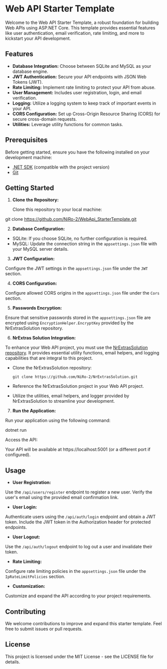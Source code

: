 # Web API Starter Template

Welcome to the Web API Starter Template, a robust foundation for building Web APIs using ASP.NET Core. This template provides essential features like user authentication, email verification, rate limiting, and more to kickstart your API development.

## Features

- **Database Integration:** Choose between SQLite and MySQL as your database engine.
- **JWT Authentication:** Secure your API endpoints with JSON Web Tokens (JWT).
- **Rate Limiting:** Implement rate limiting to protect your API from abuse.
- **User Management:** Includes user registration, login, and email verification.
- **Logging:** Utilize a logging system to keep track of important events in your API.
- **CORS Configuration:** Set up Cross-Origin Resource Sharing (CORS) for secure cross-domain requests.
- **Utilities:** Leverage utility functions for common tasks.

## Prerequisites

Before getting started, ensure you have the following installed on your development machine:

- [.NET SDK](https://dotnet.microsoft.com/download/dotnet) (compatible with the project version)
- [Git](https://git-scm.com/downloads)

## Getting Started

1. **Clone the Repository:**

   Clone this repository to your local machine:

git clone https://github.com/NiRo-2/WebApi_StarterTemplate.git

2. **Database Configuration:**

- SQLite: If you choose SQLite, no further configuration is required.
- MySQL: Update the connection string in the `appsettings.json` file with your MySQL server details.

3. **JWT Configuration:**

Configure the JWT settings in the `appsettings.json` file under the `JWT` section.

4. **CORS Configuration:**

Configure allowed CORS origins in the `appsettings.json` file under the `Cors` section.

5. **Passwords Encryption:**

Ensure that sensitive passwords stored in the `appsettings.json` file are encrypted using `EncryptionHelper.EncryptKey` provided by the NrExtrasSolution  repository.

6. **NrExtras Solution Integration:**

To enhance your Web API project, you must use the [NrExtrasSolution  repository](https://github.com/NiRo-2/NrExtrasSolution). It provides essential utility functions, email helpers, and logging capabilities that are integral to this project.

- Clone the NrExtrasSolution  repository:

  ```
  git clone https://github.com/NiRo-2/NrExtrasSolution.git
  ```

- Reference the NrExtrasSolution  project in your Web API project.

- Utilize the utilities, email helpers, and logger provided by NrExtrasSolution  to streamline your development.

7. **Run the Application:**

Run your application using the following command:

dotnet run

Access the API:

Your API will be available at https://localhost:5001 (or a different port if configured).

## Usage

- **User Registration:**

Use the `/api/users/register` endpoint to register a new user.
Verify the user's email using the provided email confirmation link.

- **User Login:**

Authenticate users using the `/api/auth/login` endpoint and obtain a JWT token.
Include the JWT token in the Authorization header for protected endpoints.

- **User Logout:**

Use the `/api/auth/logout` endpoint to log out a user and invalidate their token.

- **Rate Limiting:**

Configure rate limiting policies in the `appsettings.json` file under the `IpRateLimitPolicies` section.

- **Customization:**

Customize and expand the API according to your project requirements.

## Contributing

We welcome contributions to improve and expand this starter template. Feel free to submit issues or pull requests.

## License

This project is licensed under the MIT License - see the LICENSE file for details.
